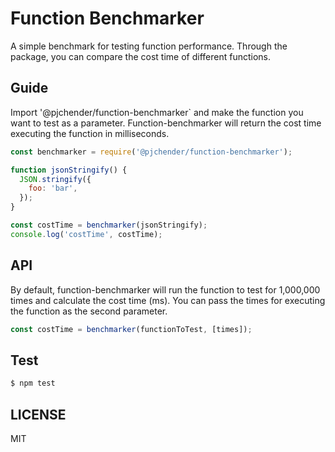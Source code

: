 # Function Benchmarker

A simple benchmark for testing function performance. Through the package, you can compare the cost time of different functions.

## Guide

Import '@pjchender/function-benchmarker` and make the function you want to test as a parameter. Function-benchmarker will return the cost time executing the function in milliseconds.

```js
const benchmarker = require('@pjchender/function-benchmarker');

function jsonStringify() {
  JSON.stringify({
    foo: 'bar',
  });
}

const costTime = benchmarker(jsonStringify);
console.log('costTime', costTime);
```

## API

By default, function-benchmarker will run the function to test for 1,000,000 times and calculate the cost time (ms). You can pass the times for executing the function as the second parameter.

```js
const costTime = benchmarker(functionToTest, [times]);
```

## Test

```bash
$ npm test
```

## LICENSE

MIT
